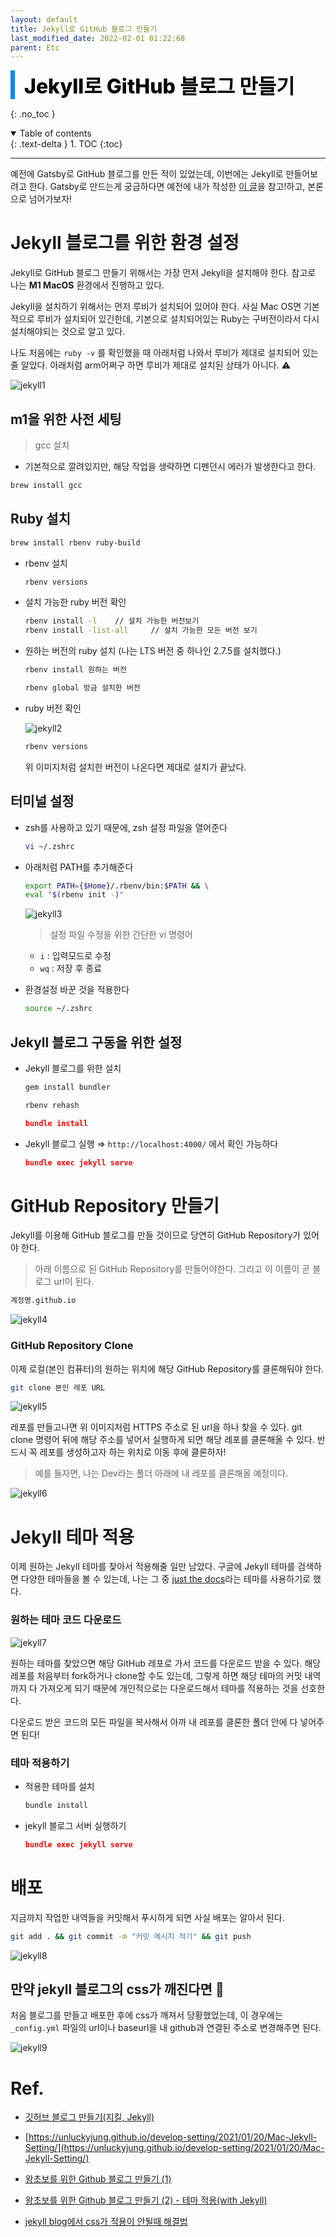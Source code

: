 ```yaml
---
layout: default
title: Jekyll로 GitHub 블로그 만들기
last_modified_date: 2022-02-01 01:22:68
parent: Etc
---
```


<div style="font-size:32px; font-weight: 800; border-left: 7px solid #0687f0; padding-left:15px !important; color:#000000; margin-bottom:15px;">Jekyll로 GitHub 블로그 만들기</div>

{: .no_toc }

<details open markdown="block">
  <summary>
    Table of contents
  </summary>
  {: .text-delta }
1. TOC
{:toc}
</details>

---

예전에 Gatsby로 GitHub 블로그를 만든 적이 있었는데, 이번에는 Jekyll로 만들어보려고 한다. Gatsby로 만드는게 궁금하다면 예전에 내가 작성한 [이 글](https://dwon-lee.tistory.com/6?category=931682)을 참고!하고, 본론으로 넘어가보자!

# Jekyll 블로그를 위한 환경 설정

Jekyll로 GitHub 블로그 만들기 위해서는 가장 먼저 Jekyll을 설치해야 한다. 참고로 나는 **M1 MacOS** 환경에서 진행하고 있다.

Jekyll을 설치하기 위해서는 먼저 루비가 설치되어 있어야 한다. 사실 Mac OS면 기본적으로 루비가 설치되어 있긴한데, 기본으로 설치되어있는 Ruby는 구버전이라서 다시 설치해야되는 것으로 알고 있다.

나도 처음에는 `ruby -v` 를 확인했을 때 아래처럼 나와서 루비가 제대로 설치되어 있는줄 알았다. 아래처럼 arm어쩌구 하면 루비가 제대로 설치된 상태가 아니다. ⚠️

![jekyll1](/assets/images/etc/jekyll1.png)

## m1을 위한 사전 세팅

> gcc 설치

- 기본적으로 깔려있지만, 해당 작업을 생략하면 디펜던시 에러가 발생한다고 한다.

```bash
brew install gcc
```

## Ruby 설치

```bash
brew install rbenv ruby-build
```

- rbenv 설치
  ```bash
  rbenv versions
  ```
- 설치 가능한 ruby 버전 확인
  ```bash
  rbenv install -l    // 설치 가능한 버전보기
  rbenv install -list-all     // 설치 가능한 모든 버전 보기
  ```
- 원하는 버전의 ruby 설치 (나는 LTS 버전 중 하나인 2.7.5를 설치했다.)
  ```bash
  rbenv install 원하는 버전
  ```
  ```bash
  rbenv global 방금 설치한 버전
  ```
- ruby 버전 확인

  ![jekyll2](/assets/images/etc/jekyll2.png)

  ```bash
  rbenv versions
  ```

  위 이미지처럼 설치한 버전이 나온다면 제대로 설치가 끝났다.

## 터미널 설정

- zsh를 사용하고 있기 때문에, zsh 설정 파일을 열어준다
  ```bash
  vi ~/.zshrc
  ```
- 아래처럼 PATH를 추가해준다

  ```bash
  export PATH={$Home}/.rbenv/bin:$PATH && \
  eval "$(rbenv init -)"
  ```

  ![jekyll3](/assets/images/etc/jekyll3.png)

  > 설정 파일 수정을 위한 간단한 vi 명령어

  - `i` : 입력모드로 수정
  - `wq` : 저장 후 종료

- 환경설정 바꾼 것을 적용한다
  ```bash
  source ~/.zshrc
  ```

## Jekyll 블로그 구동을 위한 설정

- Jekyll 블로그를 위한 설치
  ```bash
  gem install bundler
  ```
  ```bash
  rbenv rehash
  ```
  ```json
  bundle install
  ```
- Jekyll 블로그 실행 ⇒ `http://localhost:4000/` 에서 확인 가능하다
  ```json
  bundle exec jekyll serve
  ```

# GitHub Repository 만들기

Jekyll를 이용해 GitHub 블로그를 만들 것이므로 당연히 GitHub Repository가 있어야 한다.

> 아래 이름으로 된 GitHub Repository를 만들어야한다. 그리고 이 이름이 곧 블로그 url이 된다.

```bash
계정명.github.io
```

![jekyll4](/assets/images/etc/jekyll4.png)

### GitHub Repository Clone

이제 로컬(본인 컴퓨터)의 원하는 위치에 해당 GitHub Repository를 클론해둬야 한다.

```bash
git clone 본인 레포 URL
```

![jekyll5](/assets/images/etc/jekyll5.png)

레포를 만들고나면 위 이미지처럼 HTTPS 주소로 된 url을 하나 찾을 수 있다. git clone 명령어 뒤에 해당 주소를 넣어서 실행하게 되면 해당 레포를 클론해올 수 있다. 반드시 꼭 레포를 생성하고자 하는 위치로 이동 후에 클론하자!

> 예를 들자면, 나는 Dev라는 폴더 아래에 내 레포를 클론해올 예정이다.

![jekyll6](/assets/images/etc/jekyll6.png)

# Jekyll 테마 적용

이제 원하는 Jekyll 테마를 찾아서 적용해줄 일만 남았다. 구글에 Jekyll 테마를 검색하면 다양한 테마들을 볼 수 있는데, 나는 그 중 [just the docs](https://pmarsceill.github.io/just-the-docs/)라는 테마를 사용하기로 했다.

### 원하는 테마 코드 다운로드

![jekyll7](/assets/images/etc/jekyll7.png)

원하는 테마를 찾았으면 해당 GitHub 레포로 가서 코드를 다운로드 받을 수 있다. 해당 레포를 처음부터 fork하거나 clone할 수도 있는데, 그렇게 하면 해당 테마의 커밋 내역까지 다 가져오게 되기 때문에 개인적으로는 다운로드해서 테마를 적용하는 것을 선호한다.

다운로드 받은 코드의 모든 파일을 복사해서 아까 내 레포를 클론한 폴더 안에 다 넣어주면 된다!

### 테마 적용하기

- 적용한 테마를 설치
  ```bash
  bundle install
  ```
- jekyll 블로그 서버 실행하기
  ```json
  bundle exec jekyll serve
  ```

# 배포

지금까지 작업한 내역들을 커밋해서 푸시하게 되면 사실 배포는 알아서 된다.

```bash
git add . && git commit -m "커밋 메시지 적기" && git push
```

![jekyll8](/assets/images/etc/jekyll8.png)

## 만약 jekyll 블로그의 css가 깨진다면 🤔

처음 블로그를 만들고 배포한 후에 css가 깨져서 당황했었는데, 이 경우에는 `_config.yml` 파일의 url이나 baseurl을 내 github과 연결된 주소로 변경해주면 된다.

![jekyll9](/assets/images/etc/jekyll9.png)

# Ref.

- [깃허브 블로그 만들기(지킬, Jekyll)](http://blog.illunex.com/%EA%B9%83%ED%97%88%EB%B8%8C-%EB%B8%94%EB%A1%9C%EA%B7%B8-%EB%A7%8C%EB%93%A4%EA%B8%B0%EC%A7%80%ED%82%AC-jekyll/)

- [https://unluckyjung.github.io/develop-setting/2021/01/20/Mac-Jekyll-Setting/](https://unluckyjung.github.io/develop-setting/2021/01/20/Mac-Jekyll-Setting/)

- [왕초보를 위한 Github 블로그 만들기 (1)](https://zeddios.tistory.com/1222)

- [왕초보를 위한 Github 블로그 만들기 (2) - 테마 적용(with Jekyll)](https://zeddios.tistory.com/1223)

- [jekyll blog에서 css가 적용이 안될때 해결법](https://lifetutorial.tistory.com/7)

